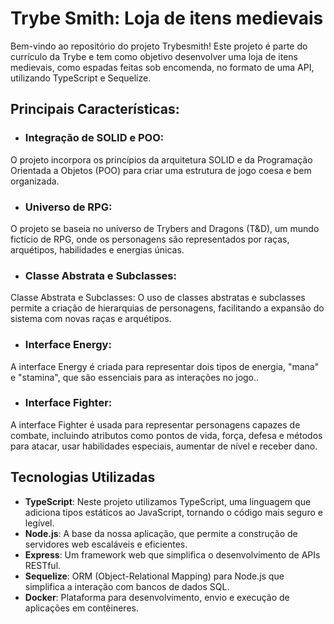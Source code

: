 # Trybe Smith: Loja de itens medievais

Bem-vindo ao repositório do projeto Trybesmith! Este projeto é parte do currículo da Trybe e tem como objetivo desenvolver uma loja de itens medievais, como espadas feitas sob encomenda, no formato de uma API, utilizando TypeScript e Sequelize.

## Principais Características:

- ### Integração de SOLID e POO: 
O projeto incorpora os princípios da arquitetura SOLID e da Programação Orientada a Objetos (POO) para criar uma estrutura de jogo coesa e bem organizada.
 
- ### Universo de RPG:
O projeto se baseia no universo de Trybers and Dragons (T&D), um mundo fictício de RPG, onde os personagens são representados por raças, arquétipos, habilidades e energias únicas.

- ### Classe Abstrata e Subclasses:
Classe Abstrata e Subclasses: O uso de classes abstratas e subclasses permite a criação de hierarquias de personagens, facilitando a expansão do sistema com novas raças e arquétipos.

- ### Interface Energy:
 A interface Energy é criada para representar dois tipos de energia, "mana" e "stamina", que são essenciais para as interações no jogo..

- ### Interface Fighter:
A interface Fighter é usada para representar personagens capazes de combate, incluindo atributos como pontos de vida, força, defesa e métodos para atacar, usar habilidades especiais, aumentar de nível e receber dano.

## Tecnologias Utilizadas

- **TypeScript**: Neste projeto utilizamos TypeScript, uma linguagem que adiciona tipos estáticos ao JavaScript, tornando o código mais seguro e legível.
- **Node.js**: A base da nossa aplicação, que permite a construção de servidores web escaláveis e eficientes.
- **Express**: Um framework web que simplifica o desenvolvimento de APIs RESTful.
- **Sequelize**: ORM (Object-Relational Mapping) para Node.js que simplifica a interação com bancos de dados SQL.
- **Docker**: Plataforma para desenvolvimento, envio e execução de aplicações em contêineres.
